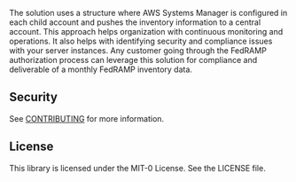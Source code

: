 The solution uses a structure where AWS Systems Manager is configured in each child account and pushes the inventory information to a central account. This approach helps organization with continuous monitoring and operations. It also helps with identifying security and compliance issues with your server instances. Any customer going through the FedRAMP authorization process can leverage this solution for compliance and deliverable of  a monthly FedRAMP inventory data.


## Security

See [CONTRIBUTING](CONTRIBUTING.md#security-issue-notifications) for more information.

## License

This library is licensed under the MIT-0 License. See the LICENSE file.

